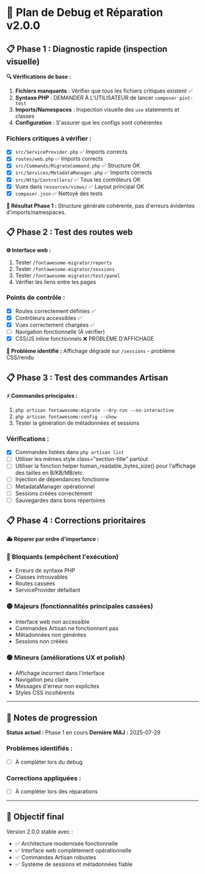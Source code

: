 # 🔧 Plan de Debug et Réparation v2.0.0

## 📋 Phase 1 : Diagnostic rapide (inspection visuelle)

**🔍 Vérifications de base :**
1. **Fichiers manquants** : Vérifier que tous les fichiers critiques existent ✅
2. **Syntaxe PHP** : DEMANDER À L'UTILISATEUR de lancer `composer pint-test`
3. **Imports/Namespaces** : Inspection visuelle des `use` statements et classes
4. **Configuration** : S'assurer que les configs sont cohérentes

### Fichiers critiques à vérifier :
- [x] `src/ServiceProvider.php` ✅ Imports corrects
- [x] `routes/web.php` ✅ Imports corrects
- [x] `src/Commands/MigrateCommand.php` ✅ Structure OK
- [x] `src/Services/MetadataManager.php` ✅ Imports corrects
- [x] `src/Http/Controllers/` ✅ Tous les contrôleurs OK
- [x] Vues dans `resources/views/` ✅ Layout principal OK
- [x] `composer.json` ✅ Nettoyé des tests

**🎯 Résultat Phase 1 :** Structure générale cohérente, pas d'erreurs évidentes d'imports/namespaces.

## 📋 Phase 2 : Test des routes web

**🌐 Interface web :**
1. Tester `/fontawesome-migrator/reports`
2. Tester `/fontawesome-migrator/sessions`
3. Tester `/fontawesome-migrator/test/panel`
4. Vérifier les liens entre les pages

### Points de contrôle :
- [x] Routes correctement définies ✅
- [x] Contrôleurs accessibles ✅
- [x] Vues correctement chargées ✅
- [ ] Navigation fonctionnelle (À vérifier)
- [x] CSS/JS inline fonctionnels ❌ PROBLÈME D'AFFICHAGE

**🚨 Problème identifié :** Affichage dégradé sur `/sessions` - problème CSS/rendu

## 📋 Phase 3 : Test des commandes Artisan

**⚡ Commandes principales :**
1. `php artisan fontawesome:migrate --dry-run --no-interactive`
2. `php artisan fontawesome:config --show`
3. Tester la génération de métadonnées et sessions

### Vérifications :
- [x] Commandes listées dans `php artisan list`
- [ ] Utiliser les mêmes style class="section-title" partout
- [ ] Utiliser la fonction helper human_readable_bytes_size() pour l'affichage des tailles en B/KB/MB/etc.
- [ ] Injection de dépendances fonctionne
- [ ] MetadataManager opérationnel
- [ ] Sessions créées correctement
- [ ] Sauvegardes dans bons répertoires

## 📋 Phase 4 : Corrections prioritaires

**🚑 Réparer par ordre d'importance :**

### 🔴 Bloquants (empêchent l'exécution)
- Erreurs de syntaxe PHP
- Classes introuvables
- Routes cassées
- ServiceProvider défaillant

### 🟡 Majeurs (fonctionnalités principales cassées)
- Interface web non accessible
- Commandes Artisan ne fonctionnent pas
- Métadonnées non générées
- Sessions non créées

### 🟢 Mineurs (améliorations UX et polish)
- Affichage incorrect dans l'interface
- Navigation peu claire
- Messages d'erreur non explicites
- Styles CSS incohérents

---

## 📝 Notes de progression

**Status actuel :** Phase 1 en cours
**Dernière MAJ :** 2025-07-29

### Problèmes identifiés :
- [ ] À compléter lors du debug

### Corrections appliquées :
- [ ] À compléter lors des réparations

---

## 🎯 Objectif final

Version 2.0.0 stable avec :
- ✅ Architecture modernisée fonctionnelle
- ✅ Interface web complètement opérationnelle
- ✅ Commandes Artisan robustes
- ✅ Système de sessions et métadonnées fiable